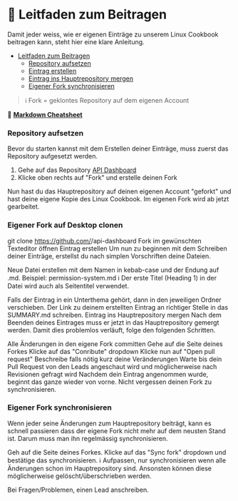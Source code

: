 # 🤝 Leitfaden zum Beitragen
Damit jeder weiss, wie er eigenen Einträge zu unserem Linux Cookbook beitragen kann, steht hier eine klare Anleitung.

* [Leitfaden zum Beitragen](leitfaden.md#leitfaden-zum-beitragen)
  * [Repository aufsetzen](leitfaden.md#repository-aufsetzen)
  * [Eintrag erstellen](leitfaden.md#eintrag-erstellen)
  * [Eintrag ins Hauptrepository mergen](leitfaden.md#eintrag-ins-hauptrepository-mergen)
  * [Eigener Fork synchronisieren](leitfaden.md#eigener-fork-synchronisieren)

> ℹ️ Fork = geklontes Repository auf dem eigenen Account

📝 [**Markdown Cheatsheet**](https://www.markdownguide.org/cheat-sheet/)

### Repository aufsetzen
Bevor du starten kannst mit dem Erstellen deiner Einträge, muss zuerst das Repository aufgesetzt werden.

1. Gehe auf das Repository [API Dashboard](https://github.com/bi-it-elc/api-dashboard)
2. Klicke oben rechts auf "Fork" und erstelle deinen Fork

Nun hast du das Hauptrepository auf deinen eigenen Account "geforkt" und hast deine eigene Kopie des Linux Cookbook. Im eigenen Fork wird ab jetzt gearbeitet.

### Eigener Fork auf Desktop clonen
git clone https://github.com/<username>/api-dashboard
Fork im gewünschten Texteditor öffnen
Eintrag erstellen
Um nun zu beginnen mit dem Schreiben deiner Einträge, erstellst du nach simplen Vorschriften deine Dateien.

Neue Datei erstellen mit dem Namen in kebab-case und der Endung auf .md. Beispiel: permission-system.md
ℹ️ Der erste Titel (Heading 1) in der Datei wird auch als Seitentitel verwendet.

Falls der Eintrag in ein Unterthema gehört, dann in den jeweiligen Ordner verschieben.
Der Link zu deinem erstellten Eintrag an richtiger Stelle in das SUMMARY.md schreiben.
Eintrag ins Hauptrepository mergen
Nach dem Beenden deines Eintrages muss er jetzt in das Hauptrepository gemergt werden. Damit dies problemlos verläuft, folge den folgenden Schritten.

Alle Änderungen in den eigene Fork committen
Gehe auf die Seite deines Forkes
Klicke auf das "Conribute" dropdown
Klicke nun auf "Open pull request"
Beschreibe falls nötig kurz deine Veränderungen
Warte bis dein Pull Request von den Leads angeschaut wird und möglicherweise nach Revisionen gefragt wird
Nachdem dein Eintrag angenommen wurde, beginnt das ganze wieder von vorne. Nicht vergessen deinen Fork zu synchronisieren.

### Eigener Fork synchronisieren
Wenn jeder seine Änderungen zum Hauptrepository beiträgt, kann es schnell passieren dass der eigene Fork nicht mehr auf dem neusten Stand ist. Darum muss man ihn regelmässig synchronisieren.

Geh auf die Seite deines Forkes.
Klicke auf das "Sync fork" dropdown und bestätige das synchronisieren.
ℹ️ Aufpassen, nur synchronisieren wenn alle Änderungen schon im Hauptrepository sind. Ansonsten können diese möglicherweise gelöscht/überschrieben werden.

Bei Fragen/Problemen, einen Lead anschreiben.
